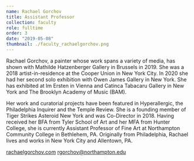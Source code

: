 ```yaml
---
name: Rachael Gorchov
title: Assistant Professor
collection: faculty
role: fulltime
order: 3
date: "2019-05-08"
thumbnail: ./faculty_rachaelgorchov.png
---
```


Rachael Gorchov, a painter whose work spans a variety of media, has shown with Mathilde Hatzenberger Gallery in Brussels in 2019. She was a 2018 artist-in-residence at the Cooper Union in New York City. In 2020 she had her second solo exhibition with Owen James Gallery in New York. She has exhibited at Im Ersten in Vienna and Catinca Tabacaru Gallery in New York and The Brooklyn Academy of Music (BAM).

Her work and curatorial projects have been featured in Hyperallergic, the Philadelphia Inquirer and the Temple Review. She is a founding member of Tiger Strikes Asteroid New York and was Co-Director in 2018. Having received her BFA from Tyler School of Art and her MFA from Hunter College, she is currently Assistant Professor of Fine Art at Northampton Community College in Bethlehem, PA. Originally from Philadelphia, Rachael lives and works in New York City and Allentown, PA.

<a href="rachaelgorchov.com">rachaelgorchov.com</a>
<a href="mailto:rgorchov@northampton.edu">rgorchov@northampton.edu</a>
